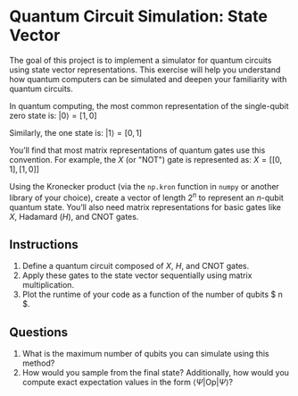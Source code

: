 # Quantum Circuit Simulation: State Vector

The goal of this project is to implement a simulator for quantum circuits using
state vector representations. This exercise will help you understand how quantum
computers can be simulated and deepen your familiarity with quantum circuits.

In quantum computing, the most common representation of the single-qubit zero
state is: $|0\rangle = [1, 0]$

Similarly, the one state is:
$|1\rangle = [0, 1]$

You’ll find that most matrix representations of quantum gates use this
convention. For example, the $X$ (or "NOT") gate is represented as: $X = [[0,
1], [1, 0]]$

Using the Kronecker product (via the `np.kron` function in `numpy` or another
library of your choice), create a vector of length $2^n$ to represent an
$n$-qubit quantum state. You’ll also need matrix representations for basic
gates like $X$, Hadamard ($H$), and CNOT gates.

## Instructions
1. Define a quantum circuit composed of $X$, $H$, and CNOT gates.
2. Apply these gates to the state vector sequentially using matrix multiplication.
3. Plot the runtime of your code as a function of the number of qubits $ n $.

## Questions
1. What is the maximum number of qubits you can simulate using this method?
2. How would you sample from the final state? Additionally, how would you
   compute exact expectation values in the form $\langle \Psi | \text{Op} |
   \Psi \rangle$?
